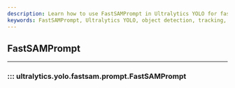 ```yaml
---
description: Learn how to use FastSAMPrompt in Ultralytics YOLO for fast and efficient object detection and tracking.
keywords: FastSAMPrompt, Ultralytics YOLO, object detection, tracking, fast, efficient
---
```


## FastSAMPrompt
---
### ::: ultralytics.yolo.fastsam.prompt.FastSAMPrompt
<br><br>